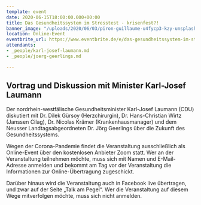 ```yaml
---
template: event
date: 2020-06-15T18:00:00.000+00:00
title: Das Gesundheitssystem im Stresstest - krisenfest?!
banner_image: "/uploads/2020/06/03/piron-guillaume-u4fycp3-kzy-unsplash.jpg"
location: Online-Event
eventbrite_url: https://www.eventbrite.de/e/das-gesundheitssystem-im-stresstest-krisenfest-tickets-107536386226
attendants:
- _people/karl-josef-laumann.md
- _people/joerg-geerlings.md

---
```

## Vortrag und Diskussion mit Minister Karl-Josef Laumann

Der nordrhein-westfälische Gesundheitsminister Karl-Josef Laumann (CDU) diskutiert mit Dr. Dilek Gürsoy (Herzchirurgin), Dr. Hans-Christian Wirtz (Janssen Cilag), Dr. Nicolas Krämer (Krankenhausmanager) und dem Neusser Landtagsabgeordneten Dr. Jörg Geerlings über die Zukunft des Gesundheitssystems.

Wegen der Corona-Pandemie findet die Veranstaltung ausschließlich als Online-Event über den kostenlosen Anbieter Zoom statt. Wer an der Veranstaltung teilnehmen möchte, muss sich mit Namen und E-Mail-Adresse anmelden und bekommt am Tag vor der Veranstaltung die Informationen zur Online-Übertragung zugeschickt.

Darüber hinaus wird die Veranstaltung auch in Facebook live übertragen, und zwar auf der Seite „Talk am Pegel“. Wer die Veranstaltung auf diesem Wege mitverfolgen möchte, muss sich nicht anmelden.
